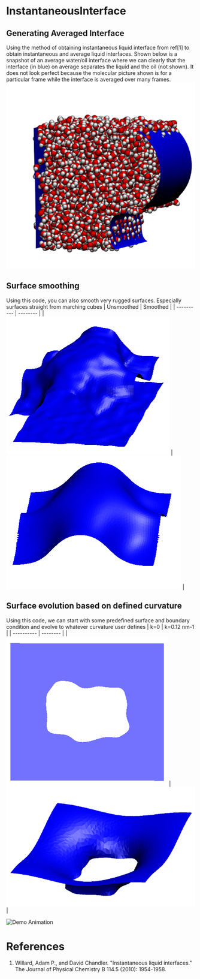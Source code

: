 # InstantaneousInterface
## Generating Averaged Interface
Using the method of obtaining instantaneous liquid interface from ref[1] to obtain instantaneous and average liquid interfaces. Shown below is a snapshot of an average water/oil interface where we can clearly that the interface (in blue) on average separates the liquid and the oil (not shown). It does not look perfect because the molecular picture shown is for a particular frame while the interface is averaged over many frames.
![WI](test/Images/waterInterface.png)

## Surface smoothing
Using this code, you can also smooth very rugged surfaces. Especially surfaces straight from marching cubes
| Unsmoothed  | Smoothed |
| ----------  | -------- |
| ![unsmooth](test/Images/unsmoothed.png) |  ![smooth](test/Images/smoothed.png) |


## Surface evolution based on defined curvature
Using this code, we can start with some predefined surface and boundary condition and evolve to whatever curvature user defines
| k=0  | k=0.12 nm-1 |
| ----------  | -------- |
| ![flat](test/Images/flat.png) |  ![evolved](test/Images/evolved.png) |

![Demo Animation](docs/demo.gif)


# References
1. Willard, Adam P., and David Chandler. "Instantaneous liquid interfaces." The Journal of Physical Chemistry B 114.5 (2010): 1954-1958.
